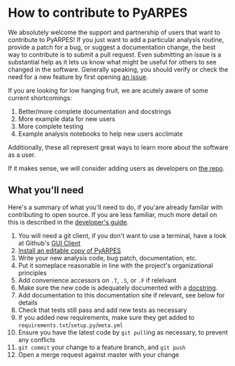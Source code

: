 # How to contribute to PyARPES

We absolutely welcome the support and partnership of users that want to contribute to PyARPES! 
If you just want to add a particular analysis routine, provide a patch for a bug, or suggest a documentation 
change, the best way to contribute is to submit a pull request. Even submitting an issue is 
a substantial help as it lets us know what might be useful for others to see changed in the software.
Generally speaking, you should verify or check the need for a new feature by first opening 
[an issue](https://gitlab.com/lanzara-group/python-arpes/issues).

If you are looking for low hanging fruit, we are acutely aware of some current shortcomings:

1. Better/more complete documentation and docstrings
2. More example data for new users
3. More complete testing
4. Example analysis notebooks to help new users acclimate

Additionally, these all represent great ways to learn more about the software as a user.

If it makes sense, we will consider adding users as developers on 
[the repo](https://gitlab.com/lanzara-group/python-arpes).

## What you'll need

Here's a summary of what you'll need to do, if you'are already familar with contributing to open source. If you 
are less familiar, much more detail on this is described in the [developer's guide](/dev-guide).

1. You will need a git client, if you don't want to use a terminal, have a look at Github's [GUI Client](https://desktop.github.com/)
2. [Install an editable copy of PyARPES](/dev-guide) 
2. Write your new analysis code, bug patch, documentation, etc.
3. Put it someplace reasonable in line with the project's organizational principles
4. Add convenience accessors on `.T`, `.S`, or `.F` if relelvant
5. Make sure the new code is adequately documented with a 
   [docstring](https://en.wikipedia.org/wiki/Docstring#Python).
6. Add documentation to this documentation site if relevant, see below for details
7. Check that tests still pass and add new tests as necessary 
8. If you added new requirements, make sure they get added to `requirements.txt`/`setup.py`/`meta.yml`
9. Ensure you have the latest code by `git pull`ing as necessary, to prevent any conflicts
10. `git commit` your change to a feature branch, and `git push`
11. Open a merge request against master with your change
